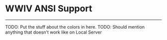 # WWIV ANSI Support
***

TODO: Put the stuff about the colors in here.
TODO: Should mention anything that doesn't work like on Local Server
